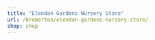 ```yaml
---
title: "Elendan Gardens Nursery Store"
url: /bremerton/elendan-gardens-nursery-store/
shop: shop
---
```


